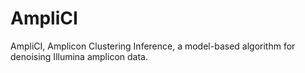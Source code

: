 # AmpliCI
AmpliCI, Amplicon Clustering Inference, a model-based algorithm for denoising Illumina amplicon data.
